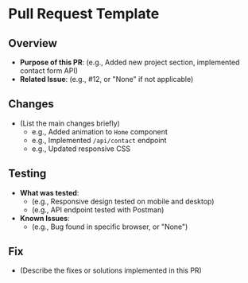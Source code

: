# Pull Request Template

## Overview
- **Purpose of this PR**: (e.g., Added new project section, implemented contact form API)
- **Related Issue**: (e.g., #12, or "None" if not applicable)

## Changes
- (List the main changes briefly)
  - e.g., Added animation to `Home` component
  - e.g., Implemented `/api/contact` endpoint
  - e.g., Updated responsive CSS

## Testing
- **What was tested**:
  - (e.g., Responsive design tested on mobile and desktop)
  - (e.g., API endpoint tested with Postman)
- **Known Issues**:
  - (e.g., Bug found in specific browser, or "None")

## Fix
- (Describe the fixes or solutions implemented in this PR)